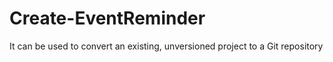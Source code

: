 # Create-EventReminder
 It can be used to convert an existing, unversioned project to a Git repository
